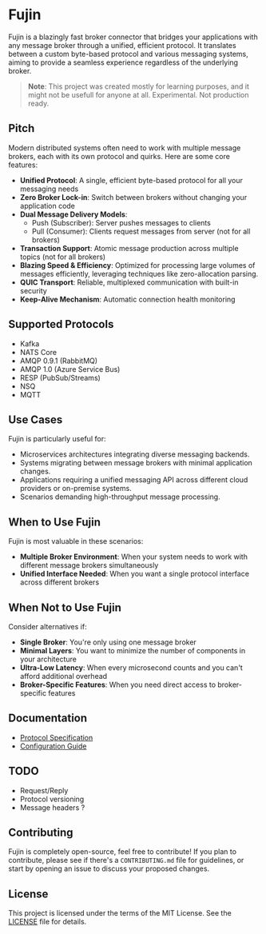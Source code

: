 # Fujin

Fujin is a blazingly fast broker connector that bridges your applications with any message broker through a unified, efficient protocol. It translates between a custom byte-based protocol and various messaging systems, aiming to provide a seamless experience regardless of the underlying broker.

> **Note**: This project was created mostly for learning purposes, and it might not be usefull for anyone at all. Experimental. Not production ready.

## Pitch

Modern distributed systems often need to work with multiple message brokers, each with its own protocol and quirks. Here are some core features:

- **Unified Protocol**: A single, efficient byte-based protocol for all your messaging needs
- **Zero Broker Lock-in**: Switch between brokers without changing your application code
- **Dual Message Delivery Models**:
  - Push (Subscriber): Server pushes messages to clients
  - Pull (Consumer): Clients request messages from server (not for all brokers)
- **Transaction Support**: Atomic message production across multiple topics (not for all brokers)
- **Blazing Speed & Efficiency**: Optimized for processing large volumes of messages efficiently, leveraging techniques like zero-allocation parsing.
- **QUIC Transport**: Reliable, multiplexed communication with built-in security
- **Keep-Alive Mechanism**: Automatic connection health monitoring

## Supported Protocols

- Kafka
- NATS Core
- AMQP 0.9.1 (RabbitMQ)
- AMQP 1.0 (Azure Service Bus)
- RESP (PubSub/Streams)
- NSQ
- MQTT

## Use Cases

Fujin is particularly useful for:

- Microservices architectures integrating diverse messaging backends.
- Systems migrating between message brokers with minimal application changes.
- Applications requiring a unified messaging API across different cloud providers or on-premise systems.
- Scenarios demanding high-throughput message processing.

## When to Use Fujin

Fujin is most valuable in these scenarios:

- **Multiple Broker Environment**: When your system needs to work with different message brokers simultaneously
- **Unified Interface Needed**: When you want a single protocol interface across different brokers

## When Not to Use Fujin

Consider alternatives if:

- **Single Broker**: You're only using one message broker
- **Minimal Layers**: You want to minimize the number of components in your architecture
- **Ultra-Low Latency**: When every microsecond counts and you can't afford additional overhead
- **Broker-Specific Features**: When you need direct access to broker-specific features

## Documentation

- [Protocol Specification](protocol.md)
- [Configuration Guide](config.yaml)

## TODO

- Request/Reply
- Protocol versioning
- Message headers ?

## Contributing

Fujin is completely open-source, feel free to contribute! If you plan to contribute, please see if there's a `CONTRIBUTING.md` file for guidelines, or start by opening an issue to discuss your proposed changes.

## License

This project is licensed under the terms of the MIT License. See the [LICENSE](LICENSE) file for details.
